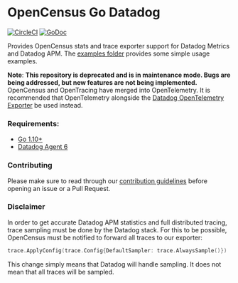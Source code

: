 # OpenCensus Go Datadog

[![CircleCI](https://circleci.com/gh/DataDog/opencensus-go-exporter-datadog.svg?style=svg)](https://circleci.com/gh/DataDog/opencensus-go-exporter-datadog) [![GoDoc][godoc-image]][godoc-url]

Provides OpenCensus stats and trace exporter support for Datadog Metrics and Datadog APM. The [examples folder](https://github.com/DataDog/opencensus-go-exporter-datadog/tree/master/examples)
provides some simple usage examples.

**Note**: **This repository is deprecated and is in maintenance mode. Bugs are being addressed, but new features are not being implemented.** OpenCensus and OpenTracing have merged into OpenTelemetry. It is recommended that OpenTelemetry alongside the 
[Datadog OpenTelemetry Exporter](https://github.com/open-telemetry/opentelemetry-collector-contrib/tree/main/exporter/datadogexporter)
be used instead. 


### Requirements:

- [Go 1.10+](https://golang.org/doc/install)
- [Datadog Agent 6](https://docs.datadoghq.com/agent/)

[godoc-image]: https://godoc.org/github.com/DataDog/opencensus-go-exporter-datadog?status.svg
[godoc-url]: https://godoc.org/github.com/DataDog/opencensus-go-exporter-datadog

### Contributing

Please make sure to read through our [contribution guidelines](https://github.com/DataDog/opencensus-go-exporter-datadog/tree/master/CONTRIBUTING.md) before opening an issue or a Pull Request.

### Disclaimer

In order to get accurate Datadog APM statistics and full distributed tracing, trace sampling must be done by the Datadog stack. For this to be possible, OpenCensus must be notified to forward all traces to our exporter:

```go
trace.ApplyConfig(trace.Config{DefaultSampler: trace.AlwaysSample()})
```

This change simply means that Datadog will handle sampling. It does not mean that all traces will be sampled.
